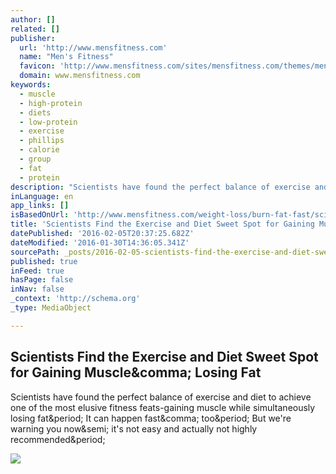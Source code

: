 ```yaml
---
author: []
related: []
publisher:
  url: 'http://www.mensfitness.com'
  name: "Men's Fitness"
  favicon: 'http://www.mensfitness.com/sites/mensfitness.com/themes/mensfitness/favicon.ico'
  domain: www.mensfitness.com
keywords:
  - muscle
  - high-protein
  - diets
  - low-protein
  - exercise
  - phillips
  - calorie
  - group
  - fat
  - protein
description: "Scientists have found the perfect balance of exercise and diet to achieve one of the most elusive fitness feats-gaining muscle while simultaneously losing fat. It can happen fast, too. But we're warning you now; it's not easy and actually not highly recommended."
inLanguage: en
app_links: []
isBasedOnUrl: 'http://www.mensfitness.com/weight-loss/burn-fat-fast/scientists-find-exercise-and-diet-sweet-spot-gaining-muscle-losing-fat?utm_medium=email&utm_source=flipboard'
title: 'Scientists Find the Exercise and Diet Sweet Spot for Gaining Muscle, Losing Fat'
datePublished: '2016-02-05T20:37:25.682Z'
dateModified: '2016-01-30T14:36:05.341Z'
sourcePath: _posts/2016-02-05-scientists-find-the-exercise-and-diet-sweet-spot-for-gaining.md
published: true
inFeed: true
hasPage: false
inNav: false
_context: 'http://schema.org'
_type: MediaObject

---
```

<article style=""><h1>Scientists Find the Exercise and Diet Sweet Spot for Gaining Muscle&amp;comma; Losing Fat</h1><p>Scientists have found the perfect balance of exercise and diet to achieve one of the most elusive fitness feats-gaining muscle while simultaneously losing fat&amp;period; It can happen fast&amp;comma; too&amp;period; But we're warning you now&amp;semi; it's not easy and actually not highly recommended&amp;period;</p><img src="http://www.mensfitness.com/sites/mensfitness.com/files/gain_muscle_lose_fat_push_up_main.jpg" /></article>
